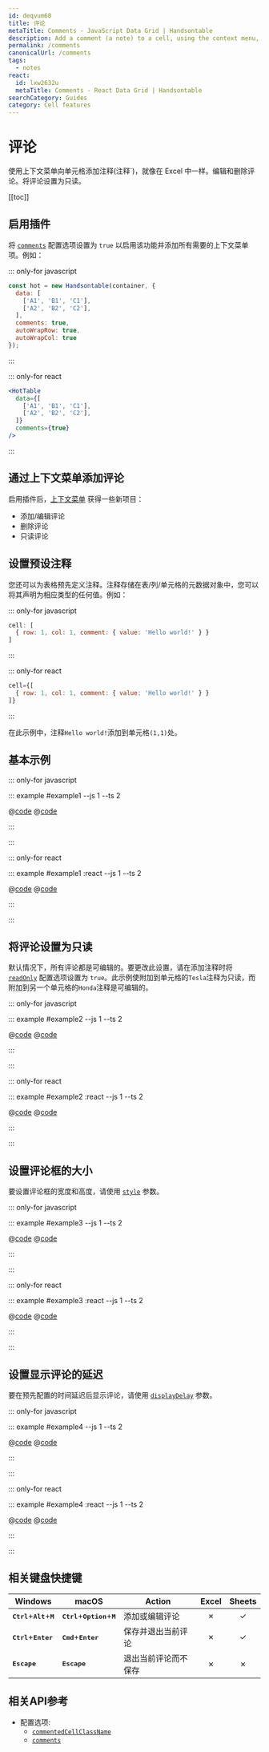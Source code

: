 ```yaml
---
id: deqvum60
title: 评论
metaTitle: Comments - JavaScript Data Grid | Handsontable
description: Add a comment (a note) to a cell, using the context menu, just like in Excel. Edit and delete comments. Make comments read-only.
permalink: /comments
canonicalUrl: /comments
tags:
  - notes
react:
  id: lxw2632u
  metaTitle: Comments - React Data Grid | Handsontable
searchCategory: Guides
category: Cell features
---
```


# 评论

使用上下文菜单向单元格添加注释(注释`)，就像在 Excel 中一样。编辑和删除评论。将评论设置为只读。

[[toc]]

## 启用插件

将 [`comments`](@/api/options.md#comments) 配置选项设置为 `true` 以启用该功能并添加所有需要的上下文菜单项。例如：

::: only-for javascript

```js
const hot = new Handsontable(container, {
  data: [
    ['A1', 'B1', 'C1'],
    ['A2', 'B2', 'C2'],
  ],
  comments: true,
  autoWrapRow: true,
  autoWrapCol: true
});
```

:::

::: only-for react

```jsx
<HotTable
  data={[
    ['A1', 'B1', 'C1'],
    ['A2', 'B2', 'C2'],
  ]}
  comments={true}
/>
```

:::

## 通过上下文菜单添加评论

启用插件后，[上下文菜单](@/guides/accessories-and-menus/context-menu/context-menu.md) 获得一些新项目：

- 添加/编辑评论
- 删除评论
- 只读评论

## 设置预设注释

您还可以为表格预先定义注释。注释存储在表/列/单元格的元数据对象中，您可以将其声明为相应类型的任何值。例如：

::: only-for javascript

```js
cell: [
  { row: 1, col: 1, comment: { value: 'Hello world!' } }
]
```

:::

::: only-for react

```jsx
cell={[
  { row: 1, col: 1, comment: { value: 'Hello world!' } }
]}
```

:::

在此示例中，注释`Hello world!`添加到单元格`(1,1)`处。

## 基本示例

::: only-for javascript

::: example #example1 --js 1 --ts 2

@[code](@/content/guides/cell-features/comments/javascript/example1.js)
@[code](@/content/guides/cell-features/comments/javascript/example1.ts)

:::

:::

::: only-for react

::: example #example1 :react --js 1 --ts 2

@[code](@/content/guides/cell-features/comments/react/example1.jsx)
@[code](@/content/guides/cell-features/comments/react/example1.tsx)

:::

:::

## 将评论设置为只读

默认情况下，所有评论都是可编辑的。要更改此设置，请在添加注释时将 [`readOnly`](@/api/options.md#readonly) 配置选项设置为 `true`。此示例使附加到单元格的`Tesla`注释为只读，而附加到另一个单元格的`Honda`注释是可编辑的。

::: only-for javascript

::: example #example2 --js 1 --ts 2

@[code](@/content/guides/cell-features/comments/javascript/example2.js)
@[code](@/content/guides/cell-features/comments/javascript/example2.ts)

:::

:::

::: only-for react

::: example #example2 :react --js 1 --ts 2

@[code](@/content/guides/cell-features/comments/react/example2.jsx)
@[code](@/content/guides/cell-features/comments/react/example2.tsx)

:::

:::

## 设置评论框的大小

要设置评论框的宽度和高度，请使用 [`style`](@/api/options.md#comments) 参数。

::: only-for javascript

::: example #example3 --js 1 --ts 2

@[code](@/content/guides/cell-features/comments/javascript/example3.js)
@[code](@/content/guides/cell-features/comments/javascript/example3.ts)

:::

:::

::: only-for react

::: example #example3 :react --js 1 --ts 2

@[code](@/content/guides/cell-features/comments/react/example3.jsx)
@[code](@/content/guides/cell-features/comments/react/example3.tsx)

:::

:::

## 设置显示评论的延迟

要在预先配置的时间延迟后显示评论，请使用 [`displayDelay`](@/api/options.md#comments) 参数。

::: only-for javascript

::: example #example4 --js 1 --ts 2

@[code](@/content/guides/cell-features/comments/javascript/example4.js)
@[code](@/content/guides/cell-features/comments/javascript/example4.ts)

:::

:::

::: only-for react

::: example #example4 :react --js 1 --ts 2

@[code](@/content/guides/cell-features/comments/react/example4.jsx)
@[code](@/content/guides/cell-features/comments/react/example4.tsx)

:::

:::

## 相关键盘快捷键

| Windows                                                 | macOS                                                      | Action                                  |  Excel  | Sheets  |
| ------------------------------------------------------- | ---------------------------------------------------------- | --------------------------------------- | :-----: | :-----: |
| <kbd>**Ctrl**</kbd>+<kbd>**Alt**</kbd>+<kbd>**M**</kbd> | <kbd>**Ctrl**</kbd>+<kbd>**Option**</kbd>+<kbd>**M**</kbd> | 添加或编辑评论                           | &cross; | &check; |
| <kbd>**Ctrl**</kbd>+<kbd>**Enter**</kbd>                | <kbd>**Cmd**</kbd>+<kbd>**Enter**</kbd>                    | 保存并退出当前评论                        | &cross; | &check; |
| <kbd>**Escape**</kbd>                                   | <kbd>**Escape**</kbd>                                      | 退出当前评论而不保存                      | &cross; | &cross; |

## 相关API参考

- 配置选项:
  - [`commentedCellClassName`](@/api/options.md#commentedcellclassname)
  - [`comments`](@/api/options.md#comments)
